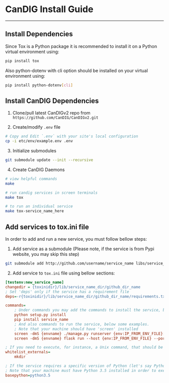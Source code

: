 # CanDIG Install Guide

- - -

## Install Dependencies

Since Tox is a Python package it is recommended to install it on a Python virtual environment using:

```bash
pip install tox
```

Also python-dotenv with cli option should be installed on your virtual environment using:

```bash
pip install python-dotenv[cli]
```

## Install CanDIG Dependencies

1. Clone/pull latest CanDIGv2 repo from `https://github.com/CanDIG/CanDIGv2.git`

2. Create/modify `.env` file
```bash
# Copy and Edit `.env` with your site's local configuration
cp -i etc/env/example.env .env
```

3. Initialize submodules
```bash
git submodule update --init --recursive
```

4. Create CanDIG Daemons

```bash
# view helpful commands
make

# run candig services in screen terminals
make tox

# to run an individual service
make tox-service_name_here
```

## Add services to tox.ini file

In order to add and run a new service, you must follow bellow steps:

1. Add service as a submodule (Please note, if the service is from Pypi website, you may skip this step)

```bash
git submodule add http://github.com/username/service_name libs/service_name_dir
```

2. Add service to ```tox.ini``` file using bellow sections:

```ini
[testenv:new_service_name]
changedir = {toxinidir}/lib/service_name_dir/github_dir_name
; Set 'deps' only if the service has a requirement file
deps=-r{toxinidir}/lib/service_name_dir/github_dir_name/requirements.txt

commands=
    ; Under commands you may add the commands to install the service, bellow some examples.
    python setup.py install
    pip install service_name
    ; And also commands to run the service, below some examples.
    ; Note that your machine should have 'screen' installed
    screen -dmS {envname} ./manage.py runserver {env:IP_FROM_ENV_FILE}:{env:PORT_FROM_ENV_FILE}
    screen -dmS {envname} flask run --host {env:IP_FROM_ENV_FILE} --port {env:PORT_FROM_ENV_FILE}

; If you need to execute, for instance, a Unix command, that should be added under 'whitelist_externals' section following below sample:
whitelist_externals=
    mkdir

; If the service requires a specific version of Python (let's say Python3.5) you may use 'basepython' section:
; Note that your machine must have Python 3.5 installed in order to execute this operation
basepython=python3.5
```
